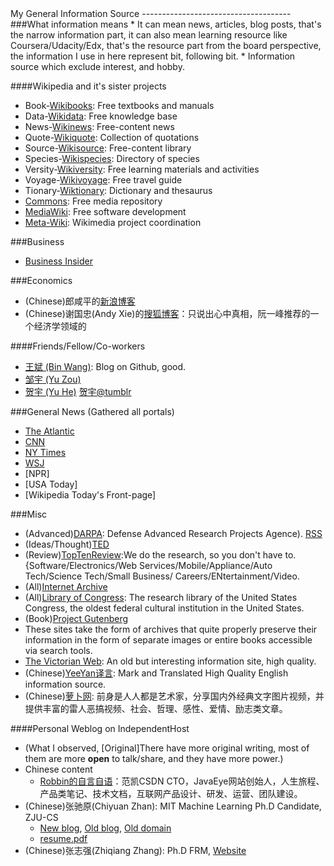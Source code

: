 <html>
<head><title>Information Source</title></head>
<body>
My General Information Source
-------------------------------------
###What information means
* It can mean news, articles, blog posts, that's the narrow information part, it can also mean learning resource like Coursera/Udacity/Edx, that's the resource part from the board perspective, the information I use in here represent bit, following bit.   
* Information source which exclude interest, and hobby.

####Wikipedia and it's sister projects
* Book-[Wikibooks](https://en.wikibooks.org/): Free textbooks and manuals
* Data-[Wikidata](https://en.wikidata.org/): Free knowledge base
* News-[Wikinews](https://en.wikinews.org/): Free-content news
* Quote-[Wikiquote](https://en.wikiquote.org/): Collection of quotations
* Source-[Wikisource](https://en.wikisource.org/): Free-content library
* Species-[Wikispecies](https://species.wikimedia.org/): Directory of species
* Versity-[Wikiversity](https://en.wikiversity.org/): Free learning materials and activities
* Voyage-[Wikivoyage](https://en.wikivoyage.org/): Free travel guide
* Tionary-[Wiktionary](https://en.wiktionary.org/): Dictionary and thesaurus
* [Commons](https://commons.wikimedia.org/): Free media repository
* [MediaWiki](https://mediawiki.org/): Free software development
* [Meta-Wiki](https://meta.wikimedia.org/): Wikimedia project coordination


###Business
* [Business Insider](http://www.businessinsider.com/careers)

###Economics
* (Chinese)郎咸平的[新浪博客](http://blog.sina.com.cn/jsmedia)
* (Chinese)谢国忠(Andy Xie)的[搜狐博客](http://xieguozhong.blog.sohu.com/)：只说出心中真相，阮一峰推荐的一个经济学领域的

####Friends/Fellow/Co-workers
* [王斌 (Bin Wang)](http://www.crazyhotice.com): Blog on Github, good.
* [邹宇 (Yu Zou)](http://www.0x90b9.com)
* [贺宇 (Yu He)](http://www.heyucs.com) [贺宇@tumblr](http://xinyu1607.tumblr.com/)

###General News (Gathered all portals)
* [The Atlantic](http://www.theatlantic.com)
* [CNN](http://www.cnn.com)
* [NY Times](http://www.nytimes.com)
* [WSJ](http://www.wsj.com)
* [NPR]
* [USA Today]
* [Wikipedia Today's Front-page]


###Misc
* (Advanced)[DARPA](http://www.darpa.mil): Defense Advanced Research Projects Agence). [RSS](http://darpa.mil/Rss.aspx?Colid=24)
* (Ideas/Thought)[TED](http://www.ted.com)
* (Review)[TopTenReview](http://www.toptenreview.com):We do the research, so you don't have to. {Software/Electronics/Web Services/Mobile/Appliance/Auto Tech/Science Tech/Small Business/ Careers/ENtertainment/Video.  
* (All)[Internet Archive](http://archive.org/search)
* (All)[Library of Congress](http://www.loc.gov/): The research library of the United States Congress, the oldest federal cultural institution in the United States.
* (Book)[Project Gutenberg](http://www.gutenberg.org/wiki/Main_Page)
* These sites take the form of archives that quite properly preserve their information in the form of separate images or entire books accessible via search tools.
* [The Victorian Web](http://www.victorianweb.org/index.html): An old but interesting information site, high quality.
* (Chinese)[YeeYan译言](http://www.yeeyan.com): Mark and Translated High Quality English information source.
* (Chinese)[萝卜网](http://luo.bo/): 前身是人人都是艺术家，分享国内外经典文字图片视频，并提供丰富的雷人恶搞视频、社会、哲理、感性、爱情、励志类文章。


####Personal Weblog on IndependentHost
* (What I observed, [Original]There have more original writing, most of them are more __open__ to talk/share, and they have more power.)
* Chinese content
  * [Robbin的自言自语](http://www.robbinfan.com)：范凯CSDN CTO，JavaEye网站创始人，人生旅程、产品类笔记、技术文档，互联网产品设计、研发、运营、团队建设。
* (Chinese)张驰原(Chiyuan Zhan): MIT Machine Learning Ph.D Candidate, ZJU-CS
  * [New blog](http://blog.pluskid.org), [Old blog](http://lifegoo.pluskid.org), [Old domain](http://pluskid.lifegoo.com)
  * [resume.pdf](http://pluskid.org/data/resume.pdf)
* (Chinese)张志强(Zhiqiang Zhang): Ph.D FRM, [Website](http://zhiqiang.org)

</body>
</html>
